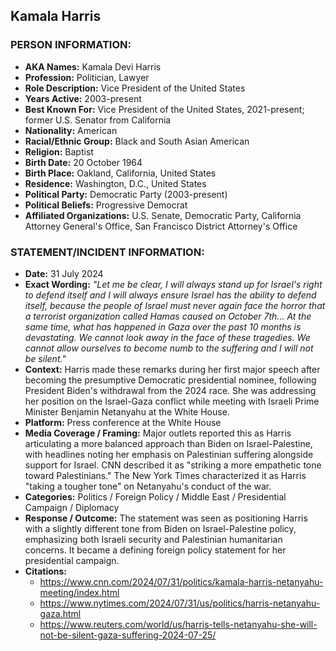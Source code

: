 ## Kamala Harris

### PERSON INFORMATION:
- **AKA Names:** Kamala Devi Harris
- **Profession:** Politician, Lawyer
- **Role Description:** Vice President of the United States
- **Years Active:** 2003-present
- **Best Known For:** Vice President of the United States, 2021-present; former U.S. Senator from California
- **Nationality:** American
- **Racial/Ethnic Group:** Black and South Asian American
- **Religion:** Baptist
- **Birth Date:** 20 October 1964
- **Birth Place:** Oakland, California, United States
- **Residence:** Washington, D.C., United States
- **Political Party:** Democratic Party (2003-present)
- **Political Beliefs:** Progressive Democrat
- **Affiliated Organizations:** U.S. Senate, Democratic Party, California Attorney General's Office, San Francisco District Attorney's Office

### STATEMENT/INCIDENT INFORMATION:
- **Date:** 31 July 2024
- **Exact Wording:** *"Let me be clear, I will always stand up for Israel's right to defend itself and I will always ensure Israel has the ability to defend itself, because the people of Israel must never again face the horror that a terrorist organization called Hamas caused on October 7th... At the same time, what has happened in Gaza over the past 10 months is devastating. We cannot look away in the face of these tragedies. We cannot allow ourselves to become numb to the suffering and I will not be silent."*
- **Context:** Harris made these remarks during her first major speech after becoming the presumptive Democratic presidential nominee, following President Biden's withdrawal from the 2024 race. She was addressing her position on the Israel-Gaza conflict while meeting with Israeli Prime Minister Benjamin Netanyahu at the White House.
- **Platform:** Press conference at the White House
- **Media Coverage / Framing:** Major outlets reported this as Harris articulating a more balanced approach than Biden on Israel-Palestine, with headlines noting her emphasis on Palestinian suffering alongside support for Israel. CNN described it as "striking a more empathetic tone toward Palestinians." The New York Times characterized it as Harris "taking a tougher tone" on Netanyahu's conduct of the war.
- **Categories:** Politics / Foreign Policy / Middle East / Presidential Campaign / Diplomacy
- **Response / Outcome:** The statement was seen as positioning Harris with a slightly different tone from Biden on Israel-Palestine policy, emphasizing both Israeli security and Palestinian humanitarian concerns. It became a defining foreign policy statement for her presidential campaign.
- **Citations:** 
  - https://www.cnn.com/2024/07/31/politics/kamala-harris-netanyahu-meeting/index.html
  - https://www.nytimes.com/2024/07/31/us/politics/harris-netanyahu-gaza.html
  - https://www.reuters.com/world/us/harris-tells-netanyahu-she-will-not-be-silent-gaza-suffering-2024-07-25/